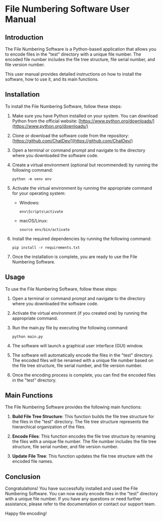 # File Numbering Software User Manual

## Introduction

The File Numbering Software is a Python-based application that allows you to encode files in the "test" directory with a unique file number. The encoded file number includes the file tree structure, file serial number, and file version number.

This user manual provides detailed instructions on how to install the software, how to use it, and its main functions.

## Installation

To install the File Numbering Software, follow these steps:

1. Make sure you have Python installed on your system. You can download Python from the official website: [https://www.python.org/downloads/](https://www.python.org/downloads/)

2. Clone or download the software code from the repository: [https://github.com/ChatDev/](https://github.com/ChatDev/)

3. Open a terminal or command prompt and navigate to the directory where you downloaded the software code.

4. Create a virtual environment (optional but recommended) by running the following command:

   ```
   python -m venv env
   ```

5. Activate the virtual environment by running the appropriate command for your operating system:

   - Windows:

     ```
     env\Scripts\activate
     ```

   - macOS/Linux:

     ```
     source env/bin/activate
     ```

6. Install the required dependencies by running the following command:

   ```
   pip install -r requirements.txt
   ```

7. Once the installation is complete, you are ready to use the File Numbering Software.

## Usage

To use the File Numbering Software, follow these steps:

1. Open a terminal or command prompt and navigate to the directory where you downloaded the software code.

2. Activate the virtual environment (if you created one) by running the appropriate command.

3. Run the main.py file by executing the following command:

   ```
   python main.py
   ```

4. The software will launch a graphical user interface (GUI) window.

5. The software will automatically encode the files in the "test" directory. The encoded files will be renamed with a unique file number based on the file tree structure, file serial number, and file version number.

6. Once the encoding process is complete, you can find the encoded files in the "test" directory.

## Main Functions

The File Numbering Software provides the following main functions:

1. **Build File Tree Structure**: This function builds the file tree structure for the files in the "test" directory. The file tree structure represents the hierarchical organization of the files.

2. **Encode Files**: This function encodes the file tree structure by renaming the files with a unique file number. The file number includes the file tree structure, file serial number, and file version number.

3. **Update File Tree**: This function updates the file tree structure with the encoded file names.

## Conclusion

Congratulations! You have successfully installed and used the File Numbering Software. You can now easily encode files in the "test" directory with a unique file number. If you have any questions or need further assistance, please refer to the documentation or contact our support team.

Happy file encoding!